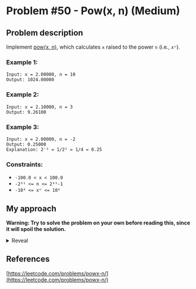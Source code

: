 # Problem #50 - Pow(x, n) (Medium)

## Problem description

Implement [pow(x, n)](https://cplusplus.com/reference/valarray/pow/), which calculates `x` raised to the power `n` (i.e., `xⁿ`).

### Example 1:

```
Input: x = 2.00000, n = 10
Output: 1024.00000
```

### Example 2:

```
Input: x = 2.10000, n = 3
Output: 9.26100
```

### Example 3:

```
Input: x = 2.00000, n = -2
Output: 0.25000
Explanation: 2⁻² = 1/2² = 1/4 = 0.25
```

### Constraints:

-   `-100.0 < x < 100.0`
-   `-2³¹ <= n <= 2³¹-1`
-   `-10⁴ <= xⁿ <= 10⁴`

## My approach

**Warning: Try to solve the problem on your own before reading this, since it will spoil the solution.**

<details>
  <summary>Reveal</summary>

The first thing most people would probably try is multiplying the base n times, which is a good thought. Sadly the exponent here can be up to 2³¹, which eliminates this approach since it would take too long. If you try it, LeetCode will give you a "Time Limit Exceeded" error.
The better way here is to use the "Square and multiply" algorithm, which is brilliantly explained by [Computerphile](https://www.youtube.com/watch?v=cbGB__V8MNk). It lets you use the fact that `x²ⁿ = (xⁿ)²`, so instead of going from `xⁿ` to `x²ⁿ` with n multiplications, you use just one squaring, bringing the time complexity from `n` to `log(n)`.

You can then either take the "bitwise" approach, where you check the individual bits as it is explained in the video linked above, or the "division" approach, where you just chop-off parts of the exponent gradually. Both of the approaches should be roughly the same in terms of performance and memory usage.

  <p>
    
  |         Implementation          | Time complexity | Space complexity |                        Runtime                       |                     Memory Usage                    |
  | :-----------------------------: | :-------------: | :--------------: | :--------------------------------------------------: | :-------------------------------------------------: |
  |              [Rust (bitwise)](https://github.com/Pandicon/leetcode/tree/main/problems/algorithms/0050/Rust/solution_bitwise.rs)               |       O(log(N))      |       O(1)       | 0 ms, faster than 100.00% of Rust online submissions | 1.9 MB, less than 95.15% of Rust online submissions |
  |              [Rust (division)](https://github.com/Pandicon/leetcode/tree/main/problems/algorithms/0050/Rust/solution_division.rs)               |       O(log(N))      |       O(1)       | 0 ms, faster than 100.00% of Rust online submissions | 2 MB, less than 66.02% of Rust online submissions |
  |              [C (bitwise)](https://github.com/Pandicon/leetcode/tree/main/problems/algorithms/0050/C/solution_bitwise.c)               |       O(log(N))      |       O(1)       | 0 ms, faster than 100.00% of C online submissions | 5.5 MB, less than 85.51% of C online submissions |
  |              [C (division)](https://github.com/Pandicon/leetcode/tree/main/problems/algorithms/0050/C/solution_division.c)               |       O(log(N))      |       O(1)       | 0 ms, faster than 100.00% of C online submissions | 5.4 MB, less than 85.51% of C online submissions |
  |              [C++ (bitwise)](https://github.com/Pandicon/leetcode/tree/main/problems/algorithms/0050/Cpp/solution_bitwise.cpp)               |       O(log(N))      |       O(1)       | 0 ms, faster than 100.00% of C++ online submissions | 5.9 MB, less than 80.61% of C++ online submissions |
  |              [C++ (division)](https://github.com/Pandicon/leetcode/tree/main/problems/algorithms/0050/Cpp/solution_division.cpp)               |       O(log(N))      |       O(1)       | 0 ms, faster than 100.00% of C++ online submissions | 5.9 MB, less than 80.61% of C++ online submissions |
</details>

## References

[https://leetcode.com/problems/powx-n/](https://leetcode.com/problems/powx-n/)

